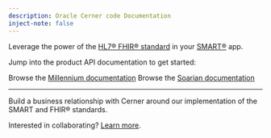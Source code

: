 ```yaml
---
description: Oracle Cerner code Documentation
inject-note: false
---
```


Leverage the power of the [HL7® FHIR® standard](https://www.hl7.org/fhir/) in your [SMART®](https://smarthealthit.org/) app.

Jump into the product API documentation to get started:

Browse the [Millennium documentation](millennium/overview/) 
Browse the [Soarian documentation](soarian/overview/)

---

Build a business relationship with Cerner around our implementation of the SMART and FHIR® standards.

Interested in collaborating? [Learn more](https://code.cerner.com/faqs).

